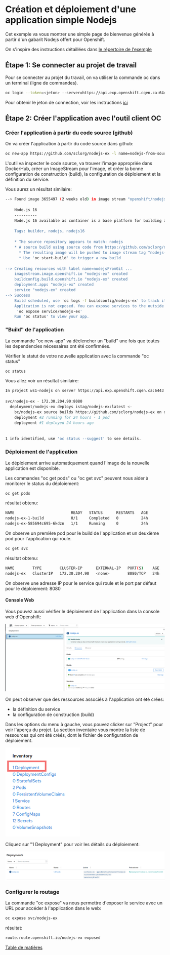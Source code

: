# Création et déploiement d'une application simple Nodejs

Cet exemple va vous montrer une simple page de bienvenue générée à partir d'un gabarit Nodejs offert pour Openshift.

On s'inspire des instructions détaillées dans [le répertoire de l'exemple](https://github.com/sclorg/nodejs-ex)

## Étape 1: Se connecter au projet de travail
Pour se connecter au projet du travail, on va utiliser la commande oc dans un terminal (ligne de commandes).
```bash
oc login --token=<jeton> --server=https://api.exp.openshift.cqen.ca:6443
```

Pour obtenir le jeton de connection, voir les instructions [ici](../../Readme-HandsOn.md#se-connecter-au-cluster-dopenshift)

## Étape 2: Créer l'application avec l'outil client OC

### Créer l'application à partir du code source (github)
On va créer l'application à partir du code source dans github:

```bash
oc new-app https://github.com/sclorg/nodejs-ex -l name=nodejs-from-source
```

L'outil va inspecter le code source, va trouver l'image appropriée dans DockerHub, créer un ImageStream pour l'image, et créer la bonne configuration de construction (build), la configuration de déploiement et la définition du service.

Vous aurez un résultat similaire:
```bash
--> Found image 3655497 (2 weeks old) in image stream "openshift/nodejs" under tag "16-ubi8" for "nodejs"

    Node.js 16 
    ---------- 
    Node.js 16 available as container is a base platform for building and running various Node.js 16 applications and frameworks. Node.js is a platform built on Chrome's JavaScript runtime for easily building fast, scalable network applications. Node.js uses an event-driven, non-blocking I/O model that makes it lightweight and efficient, perfect for data-intensive real-time applications that run across distributed devices.

    Tags: builder, nodejs, nodejs16

    * The source repository appears to match: nodejs
    * A source build using source code from https://github.com/sclorg/nodejs-ex will be created
      * The resulting image will be pushed to image stream tag "nodejs-ex:latest"
      * Use 'oc start-build' to trigger a new build

--> Creating resources with label name=nodejsFromGit ...
    imagestream.image.openshift.io "nodejs-ex" created
    buildconfig.build.openshift.io "nodejs-ex" created
    deployment.apps "nodejs-ex" created
    service "nodejs-ex" created
--> Success
    Build scheduled, use 'oc logs -f buildconfig/nodejs-ex' to track its progress.
    Application is not exposed. You can expose services to the outside world by executing one or more of the commands below:
     'oc expose service/nodejs-ex' 
    Run 'oc status' to view your app.
```

### "Build" de l'application

La commande "oc new-app" va déclencher un "build" une fois que toutes les dependencies nécessaires ont été confirmées.

Vérifier le statut de votre nouvelle application avec la commande "oc status"
```bash
oc status
```

Vous allez voir un résultat similaire:
```bash
In project ws1-nodejs on server https://api.exp.openshift.cqen.ca:6443

svc/nodejs-ex - 172.30.204.90:8080
  deployment/nodejs-ex deploys istag/nodejs-ex:latest <-
    bc/nodejs-ex source builds https://github.com/sclorg/nodejs-ex on openshift/nodejs:16-ubi8 
    deployment #2 running for 24 hours - 1 pod
    deployment #1 deployed 24 hours ago


1 info identified, use 'oc status --suggest' to see details.
```

### Déploiement de l'application
Le déploiement arrive automatiquement quand l'image de la nouvelle  application est disponible.

Les commandes "oc get pods" ou "oc get svc" peuvent nous aider à monitorer le status du déploiement:

```bash
oc get pods
```
résultat obtenu:
```bash
NAME                         READY   STATUS      RESTARTS   AGE
nodejs-ex-1-build            0/1     Completed   0          24h
nodejs-ex-585694c695-6kdzn   1/1     Running     0          24h
```
On observe un première pod pour le build de l'application et un deuxième pod pour l'application qui roule.

```bash
oc get svc
```
résultat obtenu:
```bash
NAME        TYPE        CLUSTER-IP      EXTERNAL-IP   PORT(S)    AGE
nodejs-ex   ClusterIP   172.30.204.90   <none>        8080/TCP   24h
```
On observe une adresse IP pour le service qui roule et le port par défaut pour le déploiement: 8080

#### Console Web
Vous pouvez aussi vérifier le déploiement de l'application dans la console web d'Openshift:

![ocp-web-projet-cree](images/ocp-web-console-nodejs-from-github-created.png)

On peut observer que des ressources associés à l'application ont été crées:
- la définition du service
- la configuration de construction (build)

Dans les options du menu à gauche, vous pouvez clicker sur "Project" pour voir l'aperçu du projet. La section inventaire vous montre la liste de ressources qui ont été créés, dont le fichier de configuration de déploiement.

![ocp-web-project-inventaire](images/ocp-web-console-nodejs-from-github-inventory.png)

Cliquez sur "1 Deployment" pour voir les détails du déploiement:

![ocp-web-nodejs-deploiement](images/ocp-web-console-nodejs-deployment.png)

### Configurer le routage
La commande "oc expose" va nous permettre d'exposer le service avec un URL pour accéder à l'application dans le web:

```bash
oc expose svc/nodejs-ex
```
résultat:
```bash
route.route.openshift.io/nodejs-ex exposed
```

[Table de matières](README.md)
